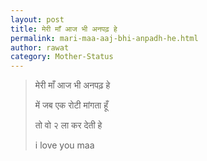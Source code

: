 ```yaml
---
layout: post
title: मेरी माँ आज भी अनपढ़ हे 
permalink: mari-maa-aaj-bhi-anpadh-he.html
author: rawat
category: Mother-Status
---
```

> मेरी माँ आज भी अनपढ़ हे 
> 
> में जब एक रोटी मांगता हूँ 
> 
> तो वो २ ला कर देती हे 
> 
> i love you maa
